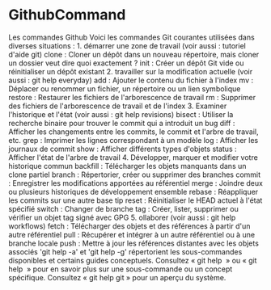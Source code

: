 # GithubCommand
Les commandes Github
Voici les commandes Git courantes utilisées dans diverses situations :
	1. démarrer une zone de travail (voir aussi : tutoriel d'aide git)
		clone : Cloner un dépôt dans un nouveau répertoire, mais cloner un dossier veut dire quoi exactement ?
		init  : Créer un dépôt Git vide ou réinitialiser un dépôt existant
	2. travailler sur la modification actuelle (voir aussi : git help everyday)
		add     : Ajouter le contenu du fichier à l'index
		mv      : Déplacer ou renommer un fichier, un répertoire ou un lien symbolique
		restore : Restaurer les fichiers de l'arborescence de travail
		rm      : Supprimer des fichiers de l'arborescence de travail et de l'index
	3. Examiner l'historique et l'état (voir aussi : git help revisions)
		bisect : Utiliser la recherche binaire pour trouver le commit qui a introduit un bug
		diff   : Afficher les changements entre les commits, le commit et l'arbre de travail, etc.
		grep   : Imprimer les lignes correspondant à un modèle
		log    : Afficher les journaux de commit
		show   : Afficher différents types d'objets
		status : Afficher l'état de l'arbre de travail
	4. Développer, marquer et modifier votre historique commun
		backfill : Télécharger les objets manquants dans un clone partiel
		branch   : Répertorier, créer ou supprimer des branches
		commit   : Enregistrer les modifications apportées au référentiel
		merge    : Joindre deux ou plusieurs historiques de développement ensemble
		rebase   : Réappliquer les commits sur une autre base tip
		reset    : Réinitialiser le HEAD actuel à l'état spécifié
		switch   : Changer de branche
		tag      : Créer, lister, supprimer ou vérifier un objet tag signé avec GPG
	5. ollaborer (voir aussi : git help workflows)
		fetch : Télécharger des objets et des références à partir d'un autre référentiel 
		pull  : Récupérer et intégrer à un autre référentiel ou à une branche locale
		push  : Mettre à jour les références distantes avec les objets associés
	'git help -a' et 'git help -g' répertorient les sous-commandes disponibles et certains
	guides conceptuels. Consultez « git help <commande> » ou « git help <concept> »
	pour en savoir plus sur une sous-commande ou un concept spécifique.
	Consultez « git help git » pour un aperçu du système.
